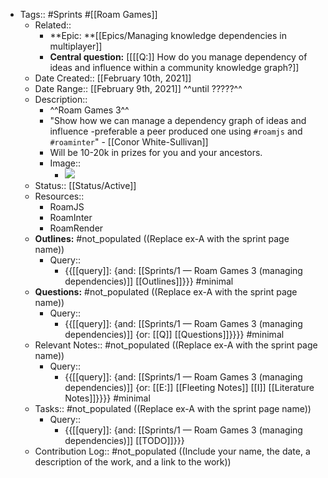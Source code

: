 - Tags:: #Sprints #[[Roam Games]] 
    - Related:: 
        - **Epic: **[[Epics/Managing knowledge dependencies in multiplayer]]
        - **Central question:** [[[[Q:]] How do you manage dependency of ideas and influence within a community knowledge graph?]]
    - Date Created:: [[February 10th, 2021]]
    - Date Range:: [[February 9th, 2021]] ^^until ?????^^
    - Description:: 
        - ^^Roam Games 3^^
        - "Show how we can manage a dependency graph of ideas and influence -preferable a peer produced one using `#roamjs` and `#roaminter`" - [[Conor White-Sullivan]]
        - Will be 10-20k in prizes for you and your ancestors.
        - Image::
            - ![](https://firebasestorage.googleapis.com/v0/b/firescript-577a2.appspot.com/o/imgs%2Fapp%2FRoam-Collective%2FXrX08XM4wy.png?alt=media&token=42f9892d-4ddd-493b-af5d-3f09c59b1eae)
    - Status:: [[Status/Active]]
    - Resources:: 
        - RoamJS
        - RoamInter
        - RoamRender
    - **Outlines:** #not_populated ((Replace ex-A with the sprint page name))
        - Query::
            - {{[[query]]: {and: [[Sprints/1 — Roam Games 3 (managing dependencies)]] [[Outlines]]}}} #minimal
    - **Questions:** #not_populated ((Replace ex-A with the sprint page name))
        - Query::
            - {{[[query]]: {and: [[Sprints/1 — Roam Games 3 (managing dependencies)]] {or: [[Q]] [[Questions]]}}}} #minimal
    - Relevant Notes:: #not_populated ((Replace ex-A with the sprint page name))
        - Query::
            - {{[[query]]: {and: [[Sprints/1 — Roam Games 3 (managing dependencies)]] {or: [[E:]] [[Fleeting Notes]] [[I]] [[Literature Notes]]}}}} #minimal
    - Tasks:: #not_populated ((Replace ex-A with the sprint page name))
        - Query:: 
            - {{[[query]]: {and: [[Sprints/1 — Roam Games 3 (managing dependencies)]] [[TODO]]}}}
    - Contribution Log:: #not_populated ((Include your name, the date, a description of the work, and a link to the work))
